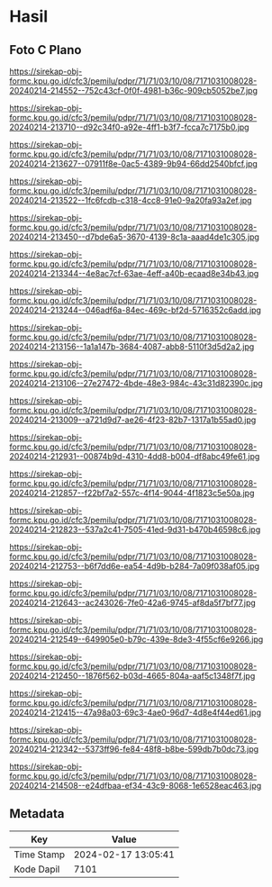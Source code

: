 # Hasil

## Foto C Plano

https://sirekap-obj-formc.kpu.go.id/cfc3/pemilu/pdpr/71/71/03/10/08/7171031008028-20240214-214552--752c43cf-0f0f-4981-b36c-909cb5052be7.jpg

https://sirekap-obj-formc.kpu.go.id/cfc3/pemilu/pdpr/71/71/03/10/08/7171031008028-20240214-213710--d92c34f0-a92e-4ff1-b3f7-fcca7c7175b0.jpg

https://sirekap-obj-formc.kpu.go.id/cfc3/pemilu/pdpr/71/71/03/10/08/7171031008028-20240214-213627--07911f8e-0ac5-4389-9b94-66dd2540bfcf.jpg

https://sirekap-obj-formc.kpu.go.id/cfc3/pemilu/pdpr/71/71/03/10/08/7171031008028-20240214-213522--1fc6fcdb-c318-4cc8-91e0-9a20fa93a2ef.jpg

https://sirekap-obj-formc.kpu.go.id/cfc3/pemilu/pdpr/71/71/03/10/08/7171031008028-20240214-213450--d7bde6a5-3670-4139-8c1a-aaad4de1c305.jpg

https://sirekap-obj-formc.kpu.go.id/cfc3/pemilu/pdpr/71/71/03/10/08/7171031008028-20240214-213344--4e8ac7cf-63ae-4eff-a40b-ecaad8e34b43.jpg

https://sirekap-obj-formc.kpu.go.id/cfc3/pemilu/pdpr/71/71/03/10/08/7171031008028-20240214-213244--046adf6a-84ec-469c-bf2d-5716352c6add.jpg

https://sirekap-obj-formc.kpu.go.id/cfc3/pemilu/pdpr/71/71/03/10/08/7171031008028-20240214-213156--1a1a147b-3684-4087-abb8-5110f3d5d2a2.jpg

https://sirekap-obj-formc.kpu.go.id/cfc3/pemilu/pdpr/71/71/03/10/08/7171031008028-20240214-213106--27e27472-4bde-48e3-984c-43c31d82390c.jpg

https://sirekap-obj-formc.kpu.go.id/cfc3/pemilu/pdpr/71/71/03/10/08/7171031008028-20240214-213009--a721d9d7-ae26-4f23-82b7-1317a1b55ad0.jpg

https://sirekap-obj-formc.kpu.go.id/cfc3/pemilu/pdpr/71/71/03/10/08/7171031008028-20240214-212931--00874b9d-4310-4dd8-b004-df8abc49fe61.jpg

https://sirekap-obj-formc.kpu.go.id/cfc3/pemilu/pdpr/71/71/03/10/08/7171031008028-20240214-212857--f22bf7a2-557c-4f14-9044-4f1823c5e50a.jpg

https://sirekap-obj-formc.kpu.go.id/cfc3/pemilu/pdpr/71/71/03/10/08/7171031008028-20240214-212823--537a2c41-7505-41ed-9d31-b470b46598c6.jpg

https://sirekap-obj-formc.kpu.go.id/cfc3/pemilu/pdpr/71/71/03/10/08/7171031008028-20240214-212753--b6f7dd6e-ea54-4d9b-b284-7a09f038af05.jpg

https://sirekap-obj-formc.kpu.go.id/cfc3/pemilu/pdpr/71/71/03/10/08/7171031008028-20240214-212643--ac243026-7fe0-42a6-9745-af8da5f7bf77.jpg

https://sirekap-obj-formc.kpu.go.id/cfc3/pemilu/pdpr/71/71/03/10/08/7171031008028-20240214-212549--649905e0-b79c-439e-8de3-4f55cf6e9266.jpg

https://sirekap-obj-formc.kpu.go.id/cfc3/pemilu/pdpr/71/71/03/10/08/7171031008028-20240214-212450--1876f562-b03d-4665-804a-aaf5c1348f7f.jpg

https://sirekap-obj-formc.kpu.go.id/cfc3/pemilu/pdpr/71/71/03/10/08/7171031008028-20240214-212415--47a98a03-69c3-4ae0-96d7-4d8e4f44ed61.jpg

https://sirekap-obj-formc.kpu.go.id/cfc3/pemilu/pdpr/71/71/03/10/08/7171031008028-20240214-212342--5373ff96-fe84-48f8-b8be-599db7b0dc73.jpg

https://sirekap-obj-formc.kpu.go.id/cfc3/pemilu/pdpr/71/71/03/10/08/7171031008028-20240214-214508--e24dfbaa-ef34-43c9-8068-1e6528eac463.jpg


## Metadata

| Key        | Value               |
| ---------- | ------------------- |
| Time Stamp | 2024-02-17 13:05:41 |
| Kode Dapil | 7101                |



